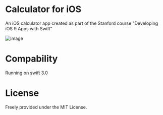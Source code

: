 # Calculator for iOS
An iOS calculator app created as part of the Stanford course "Developing iOS 9 Apps with Swift"

![image](https://cloud.githubusercontent.com/assets/2395504/19627052/fa759d0a-993e-11e6-95df-4802c029e724.png)

# Compability 
Running on swift 3.0

# License
Freely provided under the MIT License.
